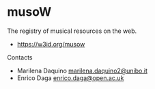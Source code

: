 
musoW
=======

The registry of musical resources on the web.

* https://w3id.org/musow

Contacts

 * Marilena Daquino <marilena.daquino2@unibo.it>
 * Enrico Daga <enrico.daga@open.ac.uk>
